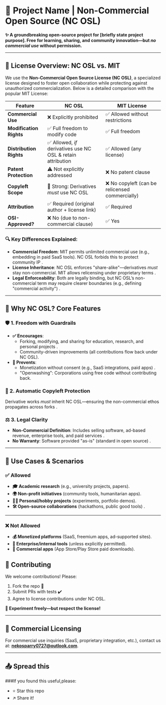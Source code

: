 # 🚀 Project Name | Non-Commercial Open Source (NC OSL)  

**✨ A groundbreaking open-source project for [briefly state project purpose]. Free for learning, sharing, and community innovation—but *no commercial use* without permission.**  

---

## 📜 License Overview: NC OSL vs. MIT  

We use the **Non-Commercial Open Source License (NC OSL)**, a specialized license designed to foster open collaboration while protecting against unauthorized commercialization. Below is a detailed comparison with the popular MIT License:  

| **Feature**               | **NC OSL**                                                                 | **MIT License**                                              |  
|---------------------------|-----------------------------------------------------------------------------|-------------------------------------------------------------|  
| **Commercial Use**        | ❌ Explicitly prohibited                                      | ✅ Allowed without restrictions     |  
| **Modification Rights**   | ✅ Full freedom to modify code                                              | ✅ Full freedom                                              |  
| **Distribution Rights**   | ✅ Allowed, *if* derivatives use NC OSL & retain attribution   | ✅ Allowed (any license)                                    |  
| **Patent Protection**     | ⚠️ Not explicitly addressed                                                | ❌ No patent clause                             |  
| **Copyleft Scope**        | 🔄 Strong: Derivatives *must* use NC OSL                                    | ❌ No copyleft (can be relicensed commercially) |  
| **Attribution**           | ✅ Required (original author + license link)                               | ✅ Required                         |  
| **OSI-Approved?**         | ❌ No (due to non-commercial clause)                          | ✅ Yes                                          |  

### 🔍 Key Differences Explained:  
- **Commercial Freedom**: MIT permits unlimited commercial use (e.g., embedding in paid SaaS tools). NC OSL forbids this to protect community IP .  
- **License Inheritance**: NC OSL enforces "share-alike"—derivatives *must* stay non-commercial. MIT allows relicensing under proprietary terms .  
- **Legal Enforceability**: Both are legally binding, but NC OSL’s non-commercial term may require clearer boundaries (e.g., defining "commercial activity") .  

---

## 🌟 Why NC OSL? Core Features  

### 🛡️ 1. **Freedom with Guardrails**  
- **✅ Encourages**:  
  - Forking, modifying, and sharing for education, research, and personal projects .  
  - Community-driven improvements (all contributions flow back under NC OSL).  
- **🚫 Prevents**:  
  - Monetization without consent (e.g., SaaS integrations, paid apps) .  
  - "Openwashing": Corporations using free code without contributing back.  

### 🔄 2. **Automatic Copyleft Protection**  
Derivative works *must* inherit NC OSL—ensuring the non-commercial ethos propagates across forks .  

### ⚖️ 3. **Legal Clarity**  
- **Non-Commercial Definition**: Includes selling software, ad-based revenue, enterprise tools, and paid services .  
- **No Warranty**: Software provided "as-is" (standard in open source) .  

---

## 🎯 Use Cases & Scenarios  

### ✅ Allowed  
- **🎓 Academic research** (e.g., university projects, papers).  
- **🌍 Non-profit initiatives** (community tools, humanitarian apps).  
- **👩‍💻 Personal/hobby projects** (experiments, portfolio demos).  
- **🛠️ Open-source collaborations** (hackathons, public good tools) .  

---

### ❌ Not Allowed  
- **💰 Monetized platforms** (SaaS, freemium apps, ad-supported sites).  
- **🏢 Enterprise/internal tools** (unless explicitly permitted).  
- **📱 Commercial apps** (App Store/Play Store paid downloads).  

## 👥 Contributing  

We welcome contributions! Please:  
1. Fork the repo 🍴  
2. Submit PRs with tests ✔️  
3. Agree to license contributions under NC OSL.  

**🧪 Experiment freely—but respect the license!**  

---

## 💼 Commercial Licensing  
For commercial use inquiries (SaaS, proprietary integration, etc.), contact us at: **nekosparry0727@outlook.com**.  

---

## 📤 Spread this

###If you found this useful,please:
- ⭐️ Star this repo
- ↗️ Share it!